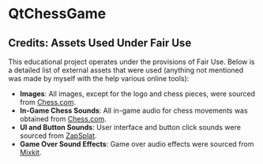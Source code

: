# QtChessGame

## Credits: Assets Used Under Fair Use

This educational project operates under the provisions of Fair Use. Below is a detailed list of external assets that were used (anything not mentioned was made by myself with the help various online tools):

- **Images**: All images, except for the logo and chess pieces, were sourced from [Chess.com](https://www.chess.com).
- **In-Game Chess Sounds**: All in-game audio for chess movements was obtained from [Chess.com](https://www.chess.com).
- **UI and Button Sounds**: User interface and button click sounds were sourced from [ZapSplat](https://www.zapsplat.com/sound-effect-category/button-clicks/).
- **Game Over Sound Effects**: Game over audio effects were sourced from [Mixkit](https://mixkit.co/free-sound-effects/game-over/).
